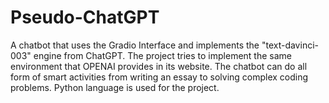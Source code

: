 # Pseudo-ChatGPT
A chatbot that uses the Gradio Interface and implements the "text-davinci-003" engine from ChatGPT. The project tries to implement the same environment that OPENAI provides in its website. The chatbot can do all form of smart activities from writing an essay to solving complex coding problems. Python language is used for the project.
